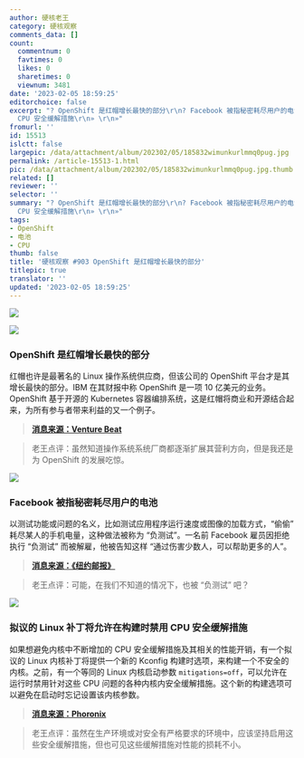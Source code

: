 ```yaml
---
author: 硬核老王
category: 硬核观察
comments_data: []
count:
  commentnum: 0
  favtimes: 0
  likes: 0
  sharetimes: 0
  viewnum: 3481
date: '2023-02-05 18:59:25'
editorchoice: false
excerpt: "? OpenShift 是红帽增长最快的部分\r\n? Facebook 被指秘密耗尽用户的电池\r\n? 拟议的 Linux 补丁将允许在构建时禁用
  CPU 安全缓解措施\r\n» \r\n»"
fromurl: ''
id: 15513
islctt: false
largepic: /data/attachment/album/202302/05/185832wimunkurlmmq0pug.jpg
permalink: /article-15513-1.html
pic: /data/attachment/album/202302/05/185832wimunkurlmmq0pug.jpg.thumb.jpg
related: []
reviewer: ''
selector: ''
summary: "? OpenShift 是红帽增长最快的部分\r\n? Facebook 被指秘密耗尽用户的电池\r\n? 拟议的 Linux 补丁将允许在构建时禁用
  CPU 安全缓解措施\r\n» \r\n»"
tags:
- OpenShift
- 电池
- CPU
thumb: false
title: '硬核观察 #903 OpenShift 是红帽增长最快的部分'
titlepic: true
translator: ''
updated: '2023-02-05 18:59:25'
---
```


![](/data/attachment/album/202302/05/185832wimunkurlmmq0pug.jpg)


![](/data/attachment/album/202302/05/185844rz74yft77e9fa6yb.jpg)


### OpenShift 是红帽增长最快的部分


红帽也许是最著名的 Linux 操作系统供应商，但该公司的 OpenShift 平台才是其增长最快的部分。IBM 在其财报中称 OpenShift 是一项 10 亿美元的业务。OpenShift 基于开源的 Kubernetes 容器编排系统，这是红帽将商业和开源结合起来，为所有参与者带来利益的又一个例子。



> 
> **[消息来源：Venture Beat](https://venturebeat.com/data-infrastructure/red-hat-gives-an-arm-up-to-openshift-kubernetes-operations/)**
> 
> 
> 



> 
> 老王点评：虽然知道操作系统系统厂商都逐渐扩展其营利方向，但是我还是为 OpenShift 的发展吃惊。
> 
> 
> 


![](/data/attachment/album/202302/05/185854n4oor8uooiunzewj.jpg)


### Facebook 被指秘密耗尽用户的电池


以测试功能或问题的名义，比如测试应用程序运行速度或图像的加载方式，“偷偷” 耗尽某人的手机电量，这种做法被称为 “负测试”。一名前 Facebook 雇员因拒绝执行 “负测试” 而被解雇，他被告知这样 “通过伤害少数人，可以帮助更多的人”。



> 
> **[消息来源：《纽约邮报》](https://nypost.com/2023/01/28/facebook-fires-worker-who-refused-to-do-negative-testing-awsuit/)**
> 
> 
> 



> 
> 老王点评：可能，在我们不知道的情况下，也被 “负测试” 吧？
> 
> 
> 


![](/data/attachment/album/202302/05/185904z7qp637opppp4p83.jpg)


### 拟议的 Linux 补丁将允许在构建时禁用 CPU 安全缓解措施


如果想避免内核中不断增加的 CPU 安全缓解措施及其相关的性能开销，有一个拟议的 Linux 内核补丁将提供一个新的 Kconfig 构建时选项，来构建一个不安全的内核。之前，有一个等同的 Linux 内核启动参数 `mitigations=off`，可以允许在运行时禁用针对这些 CPU 问题的各种内核内安全缓解措施。这个新的构建选项可以避免在启动时忘记设置该内核参数。



> 
> **[消息来源：Phoronix](https://www.phoronix.com/news/Linux-Default-Mitigations-Off)**
> 
> 
> 



> 
> 老王点评：虽然在生产环境或对安全有严格要求的环境中，应该坚持启用这些安全缓解措施，但也可见这些缓解措施对性能的损耗不小。
> 
> 
>